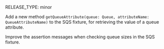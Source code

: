 RELEASE_TYPE: minor

Add a new method `getQueueAttribute(queue: Queue, attributeName: QueueAttributeName)` to the SQS fixture, for retrieving the value of a queue attribute.

Improve the assertion messages when checking queue sizes in the SQS fixture.